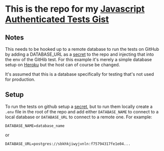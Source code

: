# This is the repo for my [Javascript Authenticated Tests Gist](https://gist.github.com/Fetchinator7/7774ea181a56b79636d311066cca0877)

## Notes

This needs to be hooked up to a remote database to run the tests on GitHub by adding a DATABASE_URL as a [secret](https://docs.github.com/en/actions/configuring-and-managing-workflows/creating-and-storing-encrypted-secrets) to the repo and injecting that into the env of the GitHib test. For this example it's merely a simple database setup on [Heroku](https://www.heroku.com/) but the host can of course be changed.

It's assumed that this is a database specifically for testing that's not used for production.

## Setup

To run the tests on github setup a [secret](https://docs.github.com/en/actions/configuring-and-managing-workflows/creating-and-storing-encrypted-secrets), but to run them locally create a `.env` file in the root of the repo and add either `DATABASE_NAME` to connect to a local database or `DATABASE_URL` to connect to a remote one. For example:

```env
DATABASE_NAME=database_name
```

or

```env
DATABASE_URL=postgres://sbkhkjiwyjvnln:f75794317fe1e04...
```
